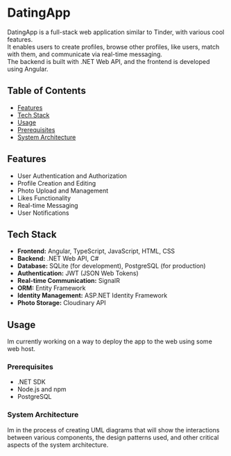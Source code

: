 # DatingApp

DatingApp is a full-stack web application similar to Tinder, with various cool features.  
It enables users to create profiles, browse other profiles, like users, match with them, and communicate via real-time messaging.  
The backend is built with .NET Web API, and the frontend is developed using Angular.

## Table of Contents

- [Features](#features)
- [Tech Stack](#tech-stack)
- [Usage](#usage)
- [Prerequisites](#prerequisites)
- [System Architecture](#system-architecture)

## Features

- User Authentication and Authorization
- Profile Creation and Editing
- Photo Upload and Management
- Likes Functionality
- Real-time Messaging
- User Notifications

## Tech Stack

- **Frontend:** Angular, TypeScript, JavaScript, HTML, CSS
- **Backend:** .NET Web API, C#
- **Database:** SQLite (for development), PostgreSQL (for production)
- **Authentication:** JWT (JSON Web Tokens)
- **Real-time Communication:** SignalR
- **ORM:** Entity Framework
- **Identity Management:** ASP.NET Identity Framework
- **Photo Storage:** Cloudinary API

## Usage

Im currently working on a way to deploy the app to the web using some web host.

### Prerequisites

- .NET SDK
- Node.js and npm
- PostgreSQL

### System Architecture

Im in the process of creating UML diagrams that will show the interactions between various components, the design patterns used, and other critical aspects of the system architecture.
